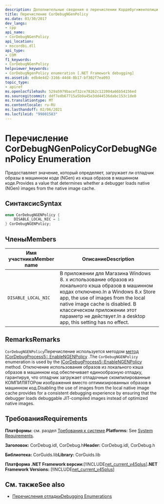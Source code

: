 ```yaml
---
description: Дополнительные сведения о перечислении Кордебугнженполици
title: Перечисление CorDebugNGenPolicy
ms.date: 03/30/2017
dev_langs:
- cpp
api_name:
- CorDebugNGenPolicy
api_location:
- mscordbi.dll
api_type:
- COM
f1_keywords:
- CorDebugNGenPolicy
helpviewer_keywords:
- CorDebugNgenPolicy enumeration [.NET Framework debugging]
ms.assetid: edb4e4d2-3166-44d4-8b17-bf302f7ea093
topic_type:
- apiref
ms.openlocfilehash: 529a5979bacef32ce78262c122004a66b54156ed
ms.sourcegitcommit: ddf7edb67715a5b9a45e3dd44536dabc153c1de0
ms.translationtype: MT
ms.contentlocale: ru-RU
ms.lasthandoff: 02/06/2021
ms.locfileid: "99801583"
---
```

# <a name="cordebugngenpolicy-enumeration"></a><span data-ttu-id="6ac61-103">Перечисление CorDebugNGenPolicy</span><span class="sxs-lookup"><span data-stu-id="6ac61-103">CorDebugNGenPolicy Enumeration</span></span>

<span data-ttu-id="6ac61-104">Предоставляет значение, который определяет, загружает ли отладчик образы в машинном коде (NGen) из кэша образов в машинном коде.</span><span class="sxs-lookup"><span data-stu-id="6ac61-104">Provides a value that determines whether a debugger loads native (NGen) images from the native image cache.</span></span>  
  
## <a name="syntax"></a><span data-ttu-id="6ac61-105">Синтаксис</span><span class="sxs-lookup"><span data-stu-id="6ac61-105">Syntax</span></span>  
  
```cpp
enum CorDebugNGENPolicy {  
    DISABLE_LOCAL_NIC = 1  
} CorDebugNGENPolicy;  
```  
  
## <a name="members"></a><span data-ttu-id="6ac61-106">Члены</span><span class="sxs-lookup"><span data-stu-id="6ac61-106">Members</span></span>  
  
|<span data-ttu-id="6ac61-107">Имя участника</span><span class="sxs-lookup"><span data-stu-id="6ac61-107">Member name</span></span>|<span data-ttu-id="6ac61-108">Описание</span><span class="sxs-lookup"><span data-stu-id="6ac61-108">Description</span></span>|  
|-----------------|-----------------|  
|`DISABLE_LOCAL_NIC`|<span data-ttu-id="6ac61-109">В приложении для Магазина Windows 8. x использование образов из локального кэша образов в машинном кодах отключено.</span><span class="sxs-lookup"><span data-stu-id="6ac61-109">In a Windows 8.x Store app, the use of images from the local native image cache is disabled.</span></span> <span data-ttu-id="6ac61-110">В классическом приложении этот параметр не действует.</span><span class="sxs-lookup"><span data-stu-id="6ac61-110">In a desktop app, this setting has no effect.</span></span>|  
  
## <a name="remarks"></a><span data-ttu-id="6ac61-111">Remarks</span><span class="sxs-lookup"><span data-stu-id="6ac61-111">Remarks</span></span>  

 <span data-ttu-id="6ac61-112">`CorDebugNGENPolicy`Перечисление используется методом [метод ICorDebugProcess5:: EnableNGENPolicy](icordebugprocess5-enablengenpolicy-method.md) .</span><span class="sxs-lookup"><span data-stu-id="6ac61-112">The `CorDebugNGENPolicy` enumeration is used by the [ICorDebugProcess5::EnableNGENPolicy](icordebugprocess5-enablengenpolicy-method.md) method.</span></span> <span data-ttu-id="6ac61-113">Отключение использования образов из локального кэша образов в машинном код обеспечивает единообразную отладку, гарантируя, что отладчик загружает отладочные скомпилированные КОМПИЛЯТОРом изображения вместо оптимизированных образов в машинном код.</span><span class="sxs-lookup"><span data-stu-id="6ac61-113">Disabling the use of images from the local native image cache provides for a consistent debugging experience by ensuring that the debugger loads debuggable JIT-compiled images instead of optimized native images.</span></span>  
  
## <a name="requirements"></a><span data-ttu-id="6ac61-114">Требования</span><span class="sxs-lookup"><span data-stu-id="6ac61-114">Requirements</span></span>  

 <span data-ttu-id="6ac61-115">**Платформы:** см. раздел [Требования к системе](../../get-started/system-requirements.md).</span><span class="sxs-lookup"><span data-stu-id="6ac61-115">**Platforms:** See [System Requirements](../../get-started/system-requirements.md).</span></span>  
  
 <span data-ttu-id="6ac61-116">**Заголовок:** CorDebug.idl, CorDebug.h</span><span class="sxs-lookup"><span data-stu-id="6ac61-116">**Header:** CorDebug.idl, CorDebug.h</span></span>  
  
 <span data-ttu-id="6ac61-117">**Библиотека:** CorGuids.lib</span><span class="sxs-lookup"><span data-stu-id="6ac61-117">**Library:** CorGuids.lib</span></span>  
  
 <span data-ttu-id="6ac61-118">**Платформа .NET Framework версии:**[!INCLUDE[net_current_v45plus](../../../../includes/net-current-v45plus-md.md)]</span><span class="sxs-lookup"><span data-stu-id="6ac61-118">**.NET Framework Versions:** [!INCLUDE[net_current_v45plus](../../../../includes/net-current-v45plus-md.md)]</span></span>  
  
## <a name="see-also"></a><span data-ttu-id="6ac61-119">См. также</span><span class="sxs-lookup"><span data-stu-id="6ac61-119">See also</span></span>

- [<span data-ttu-id="6ac61-120">Перечисления отладки</span><span class="sxs-lookup"><span data-stu-id="6ac61-120">Debugging Enumerations</span></span>](debugging-enumerations.md)
